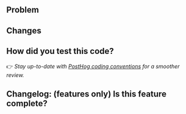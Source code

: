 ## Problem

<!-- Who are we building for, what are their needs, why is this important? -->

<!-- Does this fix an issue? Uncomment the line below with the issue ID to automatically close it when merged -->
<!-- Closes #ISSUE_ID -->

## Changes

<!-- If there are frontend changes, please include screenshots. -->
<!-- If a reference design was involved, include a link to the relevant Figma frame! -->

## How did you test this code?

<!-- Briefly describe the steps you took. -->
<!-- Include automated tests if possible, otherwise describe the manual testing routine. -->

<!-- Docs reminder: If this change requires updated docs, please do that! Engineers are the primary people responsible for their documentation. 🙌 -->

👉 _Stay up-to-date with [PostHog coding conventions](https://posthog.com/docs/contribute/coding-conventions) for a smoother review._

## Changelog: (features only) Is this feature complete?

<!-- Optional, but helpful for our content team! -->
<!-- Yes if this is okay to go in the changelog. No if it's still hidden behind a feature flag, or part of a feature that's not complete yet, etc.  -->
